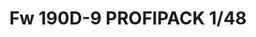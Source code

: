---
title: "Fw 190D-9 PROFIPACK  1/48"
price: 3000 
desc: "PROFIPACK, Fw 190D-9 PROFIPACK  1/48, razmera: 1/48"
img_path: "/assets/img/8184.jpg"
brand: AMMO
available: false
special_offer: false
new: false
soon: false
cat: "Plasticne-Makete"
subcat: "PM-EDUARD"
subsubcat: ""
sifra: "8184"
---